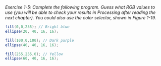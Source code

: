 _Exercise 1-5: Complete the following program. Guess what RGB values to use (you will be able to check your results in
Processing after reading the next chapter). You could also use the color selector, shown in Figure 1-19._

```java
fill(0,0,255); // Bright blue
ellipse(20, 40, 16, 16);

fill(100,0,100); // Dark purple
ellipse(40, 40, 16, 16);

fill(255,255,0); // Yellow
ellipse(60, 40, 16, 16);
```
